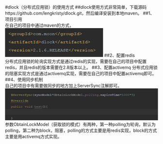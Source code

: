 #dlock（分布式应用锁）的使用方式
##dlock使用方式非常简单，下载源码https://github.com/lengkristy/dlock.git，然后编译安装到本地maven。
##1、项目引用<br/>
在自己的项目中通过maven的方式，<br/>
![avatar](https://github.com/lengkristy/dlock/blob/master/doc/images/dependence.png)
##2、配置redis<br/>
分布式应用锁的轮询实现方式是通过redis的实现，需要在自己的项目中配置redis，并且redis的版本需要在2.8版本以上。
##3、配置activemq
分布式应用锁的阻塞实现方式是通过activemq实现，需要在自己的项目中配置activemq即可。
##4、使用同步机制<br/>
自己的项目中有需要做同步的地方加上ServerSync注解即可。<br/>
![avatar](https://github.com/lengkristy/dlock/blob/master/doc/images/anno.png)<br/>
参数ObtainLockModel（获取锁的模式）有两种，第一种polling为轮询，默认为polling，第二种为block，阻塞，polling的方式主要是用redis实现，block的方式主要是用activemq方式实现。
